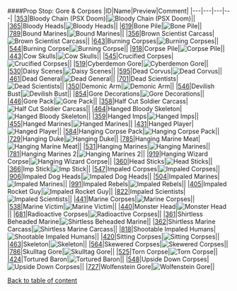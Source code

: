 ####Prop Stop: Gore & Corpses
|ID|Name|Preview|Comment|
|---|---|---|---|
|[353](../data/0353.zip)|Bloody Chain (PSX Doom)|![Bloody Chain (PSX Doom)](images/propstop/psxbloodychain.png)||
|[365](../data/0365.zip)|Bloody Heads|![Bloody Heads](images/propstop/bloodyheads.png)||
|[619](../data/0619.zip)|Bone Pile|![Bone Pile](images/propstop/bonepile.png)||
|[789](../data/0789.zip)|Bound Marines|![Bound Marines](images/propstop/boundmarines.png)||
|[356](../data/0356.zip)|Brown Scientist Carcass|![Brown Scientist Carcass](images/propstop/brownscientistcarcass.png)||
|[643](../data/0643.zip)|Burning Corpses|![Burning Corpses](images/propstop/burningcorpses.png)||
|[544](../data/0544.zip)|Burning Corpse|![Burning Corpse](images/propstop/burningcorpse.png)||
|[918](../data/0918.zip)|Corpse Pile|![Corpse Pile](images/propstop/corpsepile.png)||
|[443](../data/0443.zip)|Cow Skulls|![Cow Skulls](images/propstop/cowskulls.png)||
|[545](../data/0545.zip)|Crucified Corpses|![Crucified Corpses](images/propstop/crucifiedcorpses.png)||
|[519](../data/0519.zip)|Cyberdemon Gore|![Cyberdemon Gore](images/propstop/cyberdemongore.png)||
|[530](../data/0530.zip)|Daisy Scenes|![Daisy Scenes](images/propstop/daisyscenes.png)||
|[595](../data/0595.zip)|Dead Corvus|![Dead Corvus](images/propstop/deadcorvus.png)||
|[461](../data/0461.zip)|Dead General|![Dead General](images/propstop/deadgeneral.png)||
|[701](../data/0701.zip)|Dead Scientists|![Dead Scientists](images/propstop/deadscientists.png)||
|[350](../data/0350.zip)|Demonic Arm|![Demonic Arm](images/propstop/demonicarm.png)||
|[546](../data/0546.zip)|Devilish Bust|![Devilish Bust](images/propstop/devilishbust.png)||
|[854](../data/0854.zip)|Gore Decorations|![Gore Decorations](images/propstop/goredecorations.png)||
|[446](../data/0446.zip)|Gore Pack|![Gore Pack](images/propstop/gorepack.png)||
|[358](../data/0358.zip)|Half Cut Soldier Carcass|![Half Cut Soldier Carcass](images/propstop/halfcutsoldiercarcass.png)||
|[464](../data/0464.zip)|Hanged Bloody Skeleton|![Hanged Bloody Skeleton](images/propstop/hangedbloodyskeleton.png)||
|[359](../data/0359.zip)|Hanged Imps|![Hanged Imps](images/propstop/hangedimps.png)||
|[455](../data/0455.zip)|Hanged Marines|![Hanged Marines](images/propstop/hangedmarines.png)||
|[431](../data/0431.zip)|Hanged Player|![Hanged Player](images/propstop/hangedplayer.png)||
|[584](../data/0584.zip)|Hanging Corpse Pack|![Hanging Corpse Pack](images/propstop/hangingcorpsepack.png)||
|[729](../data/0729.zip)|Hanging Duke|![Hanging Duke](images/propstop/hangingduke.png)||
|[785](../data/0785.zip)|Hanging Marine Meat|![Hanging Marine Meat](images/propstop/hangingmarinemeat.png)||
|[531](../data/0531.zip)|Hanging Marines|![Hanging Marines](images/propstop/hangingmarines.png)||
|[781](../data/0781.zip)|Hanging Marines 2|![Hanging Marines 2](images/propstop/hangingmarines2.png)||
|[919](../data/0919.zip)|Hanging Wizard Corpse|![Hanging Wizard Corpse](images/propstop/hangingwizardcorpse.png)||
|[360](../data/0360.zip)|Head Sticks|![Head Sticks](images/propstop/headsticks.png)||
|[366](../data/0366.zip)|Imp Stick|![Imp Stick](images/propstop/impstick.png)||
|[547](../data/0547.zip)|Impaled Corpses|![Impaled Corpses](images/propstop/impaledcorpses.png)||
|[906](../data/0906.zip)|Impaled Dog Heads|![Impaled Dog Heads](images/propstop/impaleddogheads.png)||
|[504](../data/0504.zip)|Impaled Marines|![Impaled Marines](images/propstop/impaledmarines.png)||
|[991](../data/0991.zip)|Impaled Rebels|![Impaled Rebels](images/propstop/impaledrebels.png)||
|[405](../data/0405.zip)|Impaled Rocket Guy|![Impaled Rocket Guy](images/propstop/impaledrocketguy.png)||
|[822](../data/0822.zip)|Impaled Scientists|![Impaled Scientists](images/propstop/impaledscientists.png)||
|[441](../data/0441.zip)|Marine Corpses|![Marine Corpses](images/propstop/marinecorpses.png)||
|[538](../data/0538.zip)|Marine Victim|![Marine Victim](images/propstop/marinevictim.png)||
|[440](../data/0440.zip)|Monster Head|![Monster Head](images/propstop/monsterhead.png)||
|[681](../data/0681.zip)|Radioactive Corpses|![Radioactive Corpses](images/propstop/radioactivecorpses.png)||
|[361](../data/0361.zip)|Shirtless Beheaded Marine|![Shirtless Beheaded Marine](images/propstop/shirtlessbeheadedmarinecarcass.png)||
|[362](../data/0362.zip)|Shirtless Marine Carcass|![Shirtless Marine Carcass](images/propstop/shirtlessmarinecarcass.png)||
|[818](../data/0818.zip)|Shootable Impaled Humans|![Shootable Impaled Humans](images/propstop/shootableimpaledhumans.png)||
|[420](../data/0420.zip)|Sitting Corpses|![Sitting Corpses](images/propstop/sittingcorpses.png)||
|[463](../data/0463.zip)|Skeleton|![Skeleton](images/propstop/skeleton.png)||
|[564](../data/0564.zip)|Skewered Corpses|![Skewered Corpses](images/propstop/skeweredcorpses.png)||
|[786](../data/0786.zip)|Skulltag Gore|![Skulltag Gore](images/propstop/skulltaggore.png)||
|[525](../data/0525.zip)|Torn Corpse|![Torn Corpse](images/propstop/torncorpse.png)||
|[424](../data/0424.zip)|Tortured Baron|![Tortured Baron](images/propstop/torturedbaron.png)||
|[548](../data/0548.zip)|Upside Down Corpses|![Upside Down Corpses](images/propstop/upsidedowncorpses.png)||
|[727](../data/0727.zip)|Wolfenstein Gore|![Wolfenstein Gore](images/propstop/wolfgore.png)||

[Back to table of content](../readme.md)

